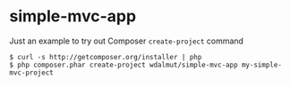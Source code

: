 simple-mvc-app
==============

Just an example to try out Composer `create-project` command

```
$ curl -s http://getcomposer.org/installer | php
$ php composer.phar create-project wdalmut/simple-mvc-app my-simple-mvc-project
```
